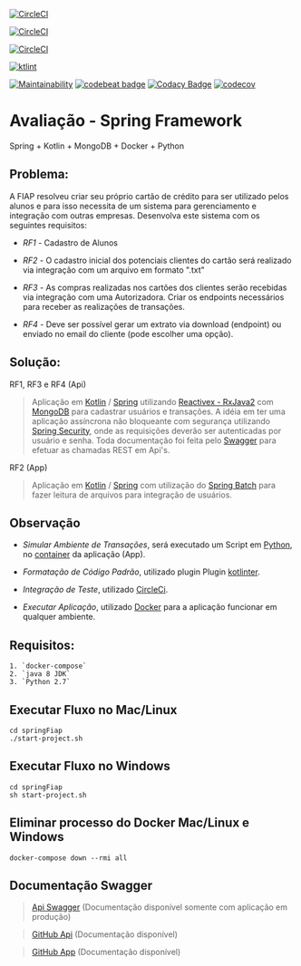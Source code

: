 
[![CircleCI](https://circleci.com/gh/WagnerCarvalho/fiap-spring.svg?style=svg)](https://circleci.com/gh/WagnerCarvalho/fiap-spring)

[![CircleCI](https://circleci.com/gh/caueferreira/akka-bank.svg?style=svg)](https://circleci.com/gh/caueferreira/akka-bank) 



[![CircleCI](https://circleci.com/gh/caueferreira/akka-bank.svg?style=svg)](https://circleci.com/gh/caueferreira/akka-bank) 



[![ktlint](https://img.shields.io/badge/code%20style-%E2%9D%A4-FF4081.svg)](https://ktlint.github.io/)

[![Maintainability](https://api.codeclimate.com/v1/badges/6df8d9d2452bbe235682/maintainability)](https://codeclimate.com/github/caueferreira/akka-bank/maintainability) 
[![codebeat badge](https://codebeat.co/badges/c03cd996-266b-4601-a1ca-e7185407578a)](https://codebeat.co/projects/github-com-caueferreira-akka-bank-master) 
[![Codacy Badge](https://api.codacy.com/project/badge/Grade/2b7a211714e64697bc5f581082479182)](https://www.codacy.com/manual/caueferreira/akka-bank?utm_source=github.com&amp;utm_medium=referral&amp;utm_content=caueferreira/akka-bank&amp;utm_campaign=Badge_Grade) 
[![codecov](https://codecov.io/gh/caueferreira/akka-bank/branch/master/graph/badge.svg)](https://codecov.io/gh/caueferreira/akka-bank)

# Avaliação - Spring Framework

Spring + Kotlin + MongoDB + Docker + Python

## Problema:

A FIAP resolveu criar seu próprio cartão de crédito para ser utilizado pelos
alunos e para isso necessita de um sistema para gerenciamento e
integração com outras empresas. Desenvolva este sistema com os
seguintes requisitos:

*   *RF1* - Cadastro de Alunos
    
*   *RF2* - O cadastro inicial dos potenciais clientes do cartão será realizado via
      integração com um arquivo em formato ".txt"
      
*   *RF3* - As compras realizadas nos cartões dos clientes serão recebidas via
    integração com uma Autorizadora. Criar os endpoints necessários para
    receber as realizações de transações.
    
*   *RF4* - Deve ser possível gerar um extrato via download (endpoint) ou
      enviado no email do cliente (pode escolher uma opção).
   


## Solução:

RF1, RF3 e RF4 (Api)
> Aplicação em [Kotlin](https://kotlinlang.org/) / [Spring](https://spring.io/projects/spring-framework) utilizando [Reactivex - RxJava2](http://reactivex.io/) com [MongoDB](https://www.mongodb.com/) para cadastrar usuários e transações.
A idéia em ter uma aplicação assíncrona não bloqueante com segurança utilizando [Spring Security](https://spring.io/projects/spring-security), onde as requisições deverão ser autenticadas por usuário e senha. Toda documentação foi feita pelo
[Swagger](https://github.com/wordnik/swagger-spec) para efetuar as chamadas REST em Api's.

RF2 (App)
> Aplicação em [Kotlin](https://kotlinlang.org/) / [Spring](https://spring.io/projects/spring-boot) com utilização do [Spring Batch](https://spring.io/projects/spring-batch) para fazer leitura de arquivos para integração de usuários.

## Observação 
*   *Simular Ambiente de Transações*, será executado um Script em [Python](https://www.python.org/), no [container](https://www.docker.com/resources/what-container) da aplicação (App).

*   *Formatação de Código Padrão*, utilizado plugin Plugin [kotlinter](https://plugins.gradle.org/plugin/org.jmailen.kotlinter/1.19.0).

*   *Integração de Teste*, utilizado [CircleCi](https://circleci.com/).

*   *Executar Aplicação*, utilizado [Docker](https://www.docker.com/) para a aplicação funcionar em qualquer ambiente.


## Requisitos:
```
1. `docker-compose`
2. `java 8 JDK`
3. `Python 2.7`
```

## Executar Fluxo no Mac/Linux
```
cd springFiap
./start-project.sh
```

## Executar Fluxo no Windows
```
cd springFiap
sh start-project.sh
```

## Eliminar processo do Docker Mac/Linux e Windows
```
docker-compose down --rmi all
```

## Documentação Swagger
> [Api Swagger](http://localhost:5000/swagger-ui.html) (Documentação disponível somente com aplicação em produção)


> [GitHub Api](https://github.com/WagnerCarvalho/fiap-spring/blob/master/api/README.md) (Documentação disponível)


> [GitHub App](https://github.com/WagnerCarvalho/fiap-spring/blob/master/app/README.md) (Documentação disponível)



